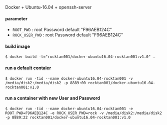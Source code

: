 Docker + Ubuntu-16.04 + openssh-server

#### parameter

* `ROOT_PWD` : root Password   default "F96AEB124C"
* `ROCK_USER_PWD` : root Password   default "F96AEB124C"


#### build image

```
$ docker build -t="rocktan001/docker-ubuntu16.04-rocktan001:v1.0" .
```

#### run a default contaier

```
$ docker run -tid --name docker-ubuntu16.04-rocktan001 -v /media/disk2:/media/disk2 -p 8889:00 rocktan001/docker-ubuntu16.04-rocktan001:v1.0
```


#### run a container with new User and Password

```
$ docker run -tid --name docker-ubuntu16.04-rocktan001 -e ROOT_PWD=F96AEB124C -e ROCK_USER_PWD=rock -v /media/disk2:/media/disk2 -p 8889:22 rocktan001/docker-ubuntu16.04-rocktan001:v1.0
```